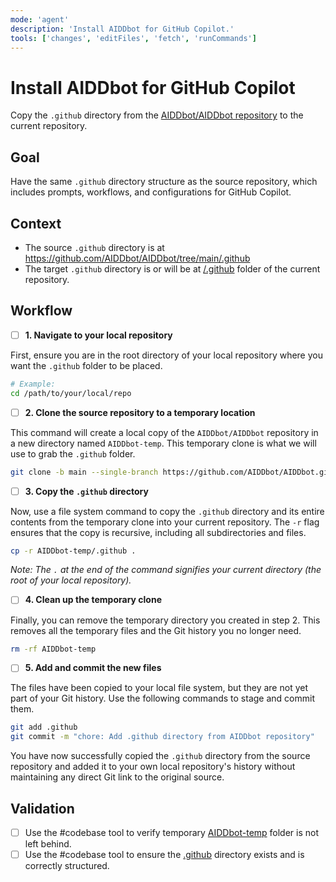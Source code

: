 ```yaml
---
mode: 'agent'
description: 'Install AIDDbot for GitHub Copilot.'
tools: ['changes', 'editFiles', 'fetch', 'runCommands']
---
```


# Install AIDDbot for GitHub Copilot

Copy the `.github` directory from the [AIDDbot/AIDDbot repository](https://github.com/AIDDbot/AIDDbot) to the current repository.

## Goal

Have the same `.github` directory structure as the source repository, which includes prompts, workflows, and configurations for GitHub Copilot.

## Context

- The source `.github` directory is at https://github.com/AIDDbot/AIDDbot/tree/main/.github
- The target `.github` directory is or will be at [/.github](/.github) folder of the current repository.

## Workflow

- [ ] **1. Navigate to your local repository**

First, ensure you are in the root directory of your local repository where you want the `.github` folder to be placed.

```bash
# Example:
cd /path/to/your/local/repo
```

- [ ] **2. Clone the source repository to a temporary location**

This command will create a local copy of the `AIDDbot/AIDDbot` repository in a new directory named `AIDDbot-temp`. This temporary clone is what we will use to grab the `.github` folder.

```bash
git clone -b main --single-branch https://github.com/AIDDbot/AIDDbot.git AIDDbot-temp
```

- [ ] **3. Copy the `.github` directory**

Now, use a file system command to copy the `.github` directory and its entire contents from the temporary clone into your current repository. The `-r` flag ensures that the copy is recursive, including all subdirectories and files.

```bash
cp -r AIDDbot-temp/.github .
```

_Note: The `.` at the end of the command signifies your current directory (the root of your local repository)._

- [ ] **4. Clean up the temporary clone**

Finally, you can remove the temporary directory you created in step 2. This removes all the temporary files and the Git history you no longer need.

```bash
rm -rf AIDDbot-temp
```

- [ ] **5. Add and commit the new files**

The files have been copied to your local file system, but they are not yet part of your Git history. Use the following commands to stage and commit them.

```bash
git add .github
git commit -m "chore: Add .github directory from AIDDbot repository"
```

You have now successfully copied the `.github` directory from the source repository and added it to your own local repository's history without maintaining any direct Git link to the original source.

## Validation

- [ ] Use the #codebase tool to verify temporary [AIDDbot-temp](/AIDDbot-temp) folder is not left behind.
- [ ] Use the #codebase tool to ensure the [.github](/.github) directory exists and is correctly structured.
